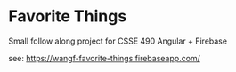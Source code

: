 # Favorite Things

Small follow along project for CSSE 490 Angular + Firebase

see: https://wangf-favorite-things.firebaseapp.com/
